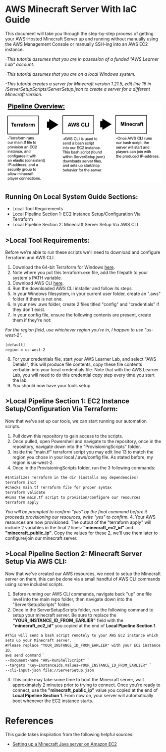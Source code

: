 # AWS Minecraft Server With IaC Guide

This document will take you through the step-by-step process of getting your AWS-Hosted Minecraft Server up and running without manually using the AWS Management Console or manually SSH-ing into an AWS EC2 instance. 

_-This tutorial assumes that you are in posession of a funded "AWS Learner Lab" account._

_-This tutorial assumes that you are on a local Windows system._

_-This tutorial creates a server for Minecraft version 1.21.5, edit line 16 in /ServerSetupScripts/ServerSetup.json to create a server for a different Minecraft version._

![](Images/PipelineOverview.png)

## Running On Local System Guide Sections:
- Local Tool Requirements
- Local Pipeline Section 1: EC2 Instance Setup/Configuration Via Terraform
- Local Pipeline Section 2: Minecraft Server Setup Via AWS CLI

## >Local Tool Requirements:

Before we're able to run these scripts we'll need to download and configure Terraform and AWS CLI.

1. Download the 64-bit Terraform for Windows [here](https://releases.hashicorp.com/terraform/1.12.1/terraform_1.12.1_windows_amd64.zip).
2. Note where you put this terraform.exe file, add the filepath to your system's PATH variable.
3. Download AWS CLI [here](https://awscli.amazonaws.com/AWSCLIV2.msi).
4. Run the downloaded AWS CLI installer and follow its steps.
5. In your Windows filesystem, in your current user folder, create an ".aws" folder if there is not one.
6. In your new .aws folder, create 2 files titled "config" and "credentials" if they don't exist.
7. In your config file, ensure the following contents are present, create them if they're not:

_For the region field, use whichever region you're in, I happen to use "us-west-2"._
```
[default]
region = us-west-2
```

8. For your credentials file, start your AWS Learner Lab, and select "AWS Details", this will produce file contents, copy these file contents verbatim into your local credentials file. Note that with the AWS Learner Lab, you will need to do this credential copy step every time you start the lab.
9. You should now have your tools setup.

## >Local Pipeline Section 1: EC2 Instance Setup/Configuration Via Terraform:

Now that we've set up our tools, we can start running our automation scripts.

1. Pull down this repository to gain access to the scripts.
2. Once pulled, open Powershell and navigate to the repository, once in the repository, navigate down into the "ProvisioningScripts" folder.
3. Inside the "main.tf" terraform script you may edit line 13 to match the region you chose in your local /.aws/config file. As stated before, my region is us-west-2.
4. Once in the ProvisioningScripts folder, run the 3 following commands:
```
#Intializes Terraform in the dir (installs any dependencies)
terraform init
#Checks main.tf Terraform file for proper syntax
terraform validate
#Runs the main.tf script to provision/configure our resources
terraform apply
```
_You will be prompted to confirm "yes" by the final command before it proceeds provisioning our resources, write "yes" to confirm._
4. Your AWS resources are now provisioned. The output of the "terraform apply" will include 2 variables in the final 2 lines: **"minecraft\_ec2\_id"** and **"minecraft\_public\_ip"**. Copy the values for these 2, we'll use them later to configure/join our minecraft server.

## >Local Pipeline Section 2: Minecraft Server Setup Via AWS CLI:

Now that we've created our AWS resources, we need to setup the Minecraft server on them, this can be done via a small handful of AWS CLI commands using some included scripts.

1. Before running our AWS CLI commands, navigate back "up" one file level into the main repo folder, then navigate down into the "ServerSetupScripts" folder.
2. Once in the ServerSetupScripts folder, run the following command to setup your minecraft server. Be sure to replace the **"YOUR\_INSTANCE\_ID\_FROM\_EARLIER"** field with the **"minecraft\_ec2\_id"** you copied at the end of **Local Pipeline Section 1**.
```
#This will send a bash script remotely to your AWS EC2 instance which sets up your Minecraft server.
#Please replace "YOUR_INSTANCE_ID_FROM_EARLIER" with your EC2 instance ID.
aws send command `
--document-name "AWS-RunShellScript" `
--targets "Key=InstanceIds,Values=YOUR_INSTANCE_ID_FROM_EARLIER" `
--cli-input-json file://ServerSetup.json

```
3. This code may take some time to boot the Minecraft server, wait approximately 2 minutes prior to trying to connect. Once you're ready to connect, use the **"minecraft\_public\_ip"** value you copied at the end of **Local Pipeline Section 1**. From now on, your server will automatically boot whenever the EC2 instance starts.

# References
This guide takes inspiration from the following helpful sources:
- [Setting up a Minecraft Java server on Amazon EC2](https://aws.amazon.com/blogs/gametech/setting-up-a-minecraft-java-server-on-amazon-ec2/)
